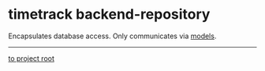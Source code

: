 # timetrack backend-repository

Encapsulates database access. Only communicates via [models](../backend/backend-model).

---
[to project root](https://github.com/dwalldorf/timetrack)